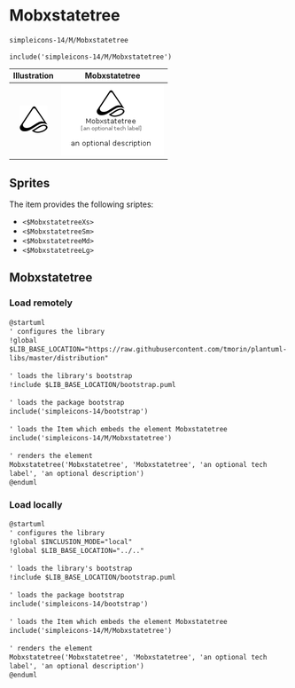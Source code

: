 # Mobxstatetree


```text
simpleicons-14/M/Mobxstatetree
```

```text
include('simpleicons-14/M/Mobxstatetree')
```



| Illustration | Mobxstatetree |
| :---: | :---: |
| ![illustration for Illustration](../../simpleicons-14/M/Mobxstatetree.png) | ![illustration for Mobxstatetree](../../simpleicons-14/M/Mobxstatetree.Local.png) |



## Sprites
The item provides the following sriptes:

- `<$MobxstatetreeXs>`
- `<$MobxstatetreeSm>`
- `<$MobxstatetreeMd>`
- `<$MobxstatetreeLg>`





## Mobxstatetree

### Load remotely
```plantuml
@startuml
' configures the library
!global $LIB_BASE_LOCATION="https://raw.githubusercontent.com/tmorin/plantuml-libs/master/distribution"

' loads the library's bootstrap
!include $LIB_BASE_LOCATION/bootstrap.puml

' loads the package bootstrap
include('simpleicons-14/bootstrap')

' loads the Item which embeds the element Mobxstatetree
include('simpleicons-14/M/Mobxstatetree')

' renders the element
Mobxstatetree('Mobxstatetree', 'Mobxstatetree', 'an optional tech label', 'an optional description')
@enduml
```

### Load locally
```plantuml
@startuml
' configures the library
!global $INCLUSION_MODE="local"
!global $LIB_BASE_LOCATION="../.."

' loads the library's bootstrap
!include $LIB_BASE_LOCATION/bootstrap.puml

' loads the package bootstrap
include('simpleicons-14/bootstrap')

' loads the Item which embeds the element Mobxstatetree
include('simpleicons-14/M/Mobxstatetree')

' renders the element
Mobxstatetree('Mobxstatetree', 'Mobxstatetree', 'an optional tech label', 'an optional description')
@enduml
```

